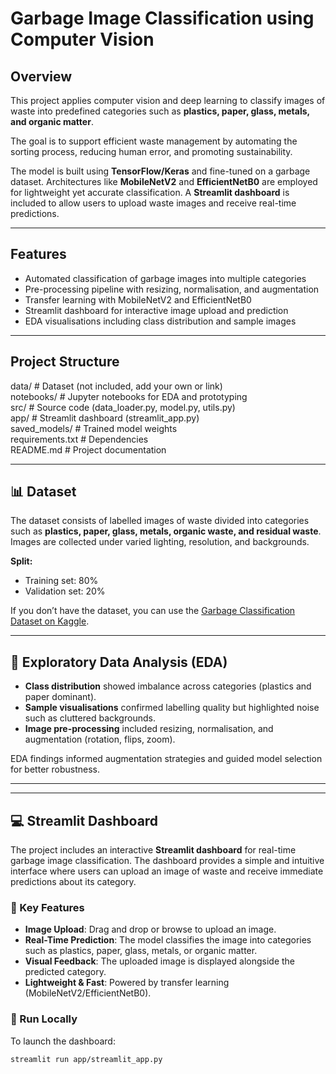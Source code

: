 # Garbage Image Classification using Computer Vision  

## Overview  
This project applies computer vision and deep learning to classify images of waste into predefined categories such as **plastics, paper, glass, metals, and organic matter**.  

The goal is to support efficient waste management by automating the sorting process, reducing human error, and promoting sustainability.  

The model is built using **TensorFlow/Keras** and fine-tuned on a garbage dataset. Architectures like **MobileNetV2** and **EfficientNetB0** are employed for lightweight yet accurate classification. A **Streamlit dashboard** is included to allow users to upload waste images and receive real-time predictions.  

---

## Features  
- Automated classification of garbage images into multiple categories  
- Pre-processing pipeline with resizing, normalisation, and augmentation  
- Transfer learning with MobileNetV2 and EfficientNetB0  
- Streamlit dashboard for interactive image upload and prediction  
- EDA visualisations including class distribution and sample images  

---

## Project Structure  

data/                # Dataset (not included, add your own or link)  
notebooks/           # Jupyter notebooks for EDA and prototyping  
src/                 # Source code (data_loader.py, model.py, utils.py)  
app/                 # Streamlit dashboard (streamlit_app.py)  
saved_models/        # Trained model weights  
requirements.txt     # Dependencies  
README.md            # Project documentation  

---

## 📊 Dataset  
The dataset consists of labelled images of waste divided into categories such as **plastics, paper, glass, metals, organic waste, and residual waste**.  
Images are collected under varied lighting, resolution, and backgrounds.  

**Split:**  
- Training set: 80%  
- Validation set: 20%  

If you don’t have the dataset, you can use the [Garbage Classification Dataset on Kaggle](https://www.kaggle.com).  

---

## 🔎 Exploratory Data Analysis (EDA)  
- **Class distribution** showed imbalance across categories (plastics and paper dominant).  
- **Sample visualisations** confirmed labelling quality but highlighted noise such as cluttered backgrounds.  
- **Image pre-processing** included resizing, normalisation, and augmentation (rotation, flips, zoom).  

EDA findings informed augmentation strategies and guided model selection for better robustness.  

---
---

## 💻 Streamlit Dashboard  

The project includes an interactive **Streamlit dashboard** for real-time garbage image classification. The dashboard provides a simple and intuitive interface where users can upload an image of waste and receive immediate predictions about its category.  

### 🚀 Key Features  
- **Image Upload**: Drag and drop or browse to upload an image.  
- **Real-Time Prediction**: The model classifies the image into categories such as plastics, paper, glass, metals, or organic matter.  
- **Visual Feedback**: The uploaded image is displayed alongside the predicted category.  
- **Lightweight & Fast**: Powered by transfer learning (MobileNetV2/EfficientNetB0).  

### 🔧 Run Locally  
To launch the dashboard:  
```bash
streamlit run app/streamlit_app.py
